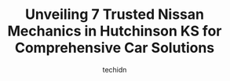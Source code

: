 ---
layout: ampstory
image: https://images.unsplash.com/photo-1594420307681-9abf0349f8e2?ixlib=rb-4.0.3&ixid=MnwxMjA3fDB8MHxwaG90by1wYWdlfHx8fGVufDB8fHx8&auto=format&fit=crop&w=640&h=853&q=80
author: techidn
featured: false
description: Looking for reliable and skilled Nissan Mechanic in Hutchinson KS, USA? Your search ends here with the 7 best Nissan Mechanic in town. With their expertise and commitment to delivering excep
title: Unveiling 7 Trusted Nissan Mechanics in Hutchinson KS for Comprehensive Car Solutions
cover:
   title: Unveiling 7 Trusted Nissan Mechanics in Hutchinson KS for Comprehensive Car Solutions
   subtitle: Rickpate
   background: https://images.unsplash.com/photo-1594420307681-9abf0349f8e2?ixlib=rb-4.0.3&ixid=MnwxMjA3fDB8MHxwaG90by1wYWdlfHx8fGVufDB8fHx8&auto=format&fit=crop&w=640&h=853&q=80

pages: 
 - layout: thirds
   top: <h1>#1 Conklin Nissan Hutchinson</h1>
   bottom: "<p>I have bought from Conklin twice now. Every person I encounter has been so kind and friendly from the greeters to service and everyone in between. There was no high press</p>"
   background: https://www.knot35.com/toplist/wp-content/uploads/2023/06/best-nissan-mechanic-1-in-hutchinson-ks-1685834586.jpeg
   backgroundblur: true
 - layout: thirds
   top: <h1>#2 Red Rock Auto Center, Inc.</h1>
   bottom: "<p>200 N Main St, South Hutchinson, KS 67505, United States</p>"
   background: https://www.knot35.com/toplist/wp-content/uploads/2023/06/best-nissan-mechanic-2-in-hutchinson-ks-1685834587.jpeg
   cta:
      link: https://www.knot35.com/toplist/unveiling-7-trusted-nissan-mechanics-in-hutchinson-ks-for-comprehensive-car-solutions/
      text: Unveiling 7 Trusted Nissan Mechanics in Hutchinson KS for Comprehensive Car Solutions
 - layout: thirds
   top: <h1>#3 Matts Auto</h1>
   bottom: "<p>827 Grant St, Hutchinson, KS 67501, United States</p>"
   background: https://www.knot35.com/toplist/wp-content/uploads/2023/06/best-nissan-mechanic-3-in-hutchinson-ks-1685834587.jpeg
   cta:
      link: https://www.knot35.com/toplist/unveiling-7-trusted-nissan-mechanics-in-hutchinson-ks-for-comprehensive-car-solutions/
      text: Unveiling 7 Trusted Nissan Mechanics in Hutchinson KS for Comprehensive Car Solutions
 - layout: thirds
   top: <h1>#4 Anderson Alignment Service LLC</h1>
   bottom: "<p>725 W 4th Ave, Hutchinson, KS 67501, United States</p>"
   background: https://images.unsplash.com/photo-1632260260864-caf7fde5ec36?ixlib=rb-4.0.3&ixid=MnwxMjA3fDB8MHxwaG90by1wYWdlfHx8fGVufDB8fHx8&auto=format&fit=crop&w=640&h=853&q=80
   cta:
      link: https://www.knot35.com/toplist/unveiling-7-trusted-nissan-mechanics-in-hutchinson-ks-for-comprehensive-car-solutions/
      text: Unveiling 7 Trusted Nissan Mechanics in Hutchinson KS for Comprehensive Car Solutions
 - layout: thirds
   top: <h1>#5 Bob Goertz Auto Repair, Inc.</h1>
   bottom: "<p>101 E Sherman St, Hutchinson, KS 67501, United States</p>"
   background: https://images.unsplash.com/photo-1518640467707-6811f4a6ab73?ixlib=rb-4.0.3&ixid=MnwxMjA3fDB8MHxwaG90by1wYWdlfHx8fGVufDB8fHx8&auto=format&fit=crop&w=640&h=853&q=80
   cta:
      link: https://www.knot35.com/toplist/unveiling-7-trusted-nissan-mechanics-in-hutchinson-ks-for-comprehensive-car-solutions/
      text: Unveiling 7 Trusted Nissan Mechanics in Hutchinson KS for Comprehensive Car Solutions
 - layout: thirds
   top: <h1>#6 Conklin Buick GMC Hutchinson Service</h1>
   bottom: "<p>1400 E 11th Ave, Hutchinson, KS 67501, United States</p>"
   background: https://images.unsplash.com/photo-1509114397022-ed747cca3f65?ixlib=rb-4.0.3&ixid=MnwxMjA3fDB8MHxwaG90by1wYWdlfHx8fGVufDB8fHx8&auto=format&fit=crop&w=640&h=853&q=80
   cta:
      link: https://www.knot35.com/toplist/unveiling-7-trusted-nissan-mechanics-in-hutchinson-ks-for-comprehensive-car-solutions/
      text: Unveiling 7 Trusted Nissan Mechanics in Hutchinson KS for Comprehensive Car Solutions
 - layout: thirds
   top: <h1>#7 Downtown Automotive LLC</h1>
   bottom: "<p>300 W 1st Ave, Hutchinson, KS 67501, United States</p>"
   background: https://images.unsplash.com/photo-1540457036297-448b6b99e91c?ixlib=rb-4.0.3&ixid=MnwxMjA3fDB8MHxwaG90by1wYWdlfHx8fGVufDB8fHx8&auto=format&fit=crop&w=640&h=853&q=80
   cta:
      link: https://www.knot35.com/toplist/unveiling-7-trusted-nissan-mechanics-in-hutchinson-ks-for-comprehensive-car-solutions/
      text: Unveiling 7 Trusted Nissan Mechanics in Hutchinson KS for Comprehensive Car Solutions
 - layout: thirds
   middle: Continue reading...
   background: https://images.unsplash.com/photo-1553949345-eb786bb3f7ba?ixlib=rb-4.0.3&ixid=MnwxMjA3fDB8MHxwaG90by1wYWdlfHx8fGVufDB8fHx8&auto=format&fit=crop&w=640&h=853&q=80
   cta:
      link: https://www.knot35.com/toplist/unveiling-7-trusted-nissan-mechanics-in-hutchinson-ks-for-comprehensive-car-solutions/
      text: Unveiling 7 Trusted Nissan Mechanics in Hutchinson KS for Comprehensive Car Solutions
      
---